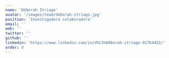 ```yaml
---
name: 'Déborah Itriago'
avatar: '/images/team/deborah-itriago.jpg'
position: 'Investigadora colaboradora'
email: ''
web: ''
twitter: ''
github: ''
linkedin: 'https://www.linkedin.com/in/d%C3%A9borah-itriago-917b4422/'
order: 8
---
```

